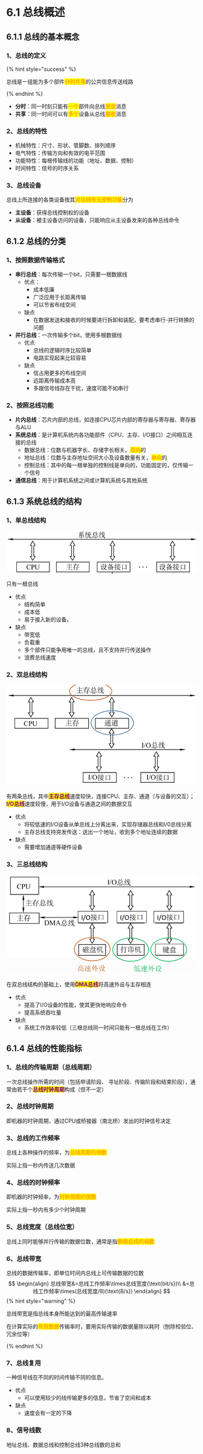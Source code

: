 # 6.1 总线概述

## 6.1.1 总线的基本概念

### 1、总线的定义

{% hint style="success" %}

总线是一组能为多个部件<mark style="color:orange;">**分时共享**</mark>的公共信息传送线路

{% endhint %}

* **分时**：同一时刻只能有<mark style="color:orange;">**一个**</mark>部件向总线<mark style="color:orange;">**发送**</mark>消息
* **共享**：同一时间可以有<mark style="color:orange;">**多个**</mark>设备从总线<mark style="color:orange;">**接收**</mark>消息

### 2、总线的特性

- 机械特性：尺寸、形状、管脚数、排列顺序
- 电气特性：传输方向和有效的电平范围
- 功能特性：每根传输线的功能（地址、数据、控制）
- 时间特性：信号的时序关系

### 3、总线设备

总线上所连接的各类设备按其<mark style="color:orange;">**对总线有无控制功能**</mark>分为

- **主设备**：获得总线控制权的设备
- **从设备**：被主设备访问的设备，只能响应从主设备发来的各种总线命令

## 6.1.2 总线的分类

### 1、按照数据传输格式

- **串行总线**：每次传输一个bit，只需要一根数据线
  - 优点：
    - 成本低廉
    - 广泛应用于长距离传输
    - 可以节省布线空间
  - 缺点
    - 在数据发送和接收的时候要进行拆卸和装配，要考虑串行-并行转换的问题
- **并行总线**：一次传输多个bit，使用多根数据线
  - 优点
    - 总线的逻辑时序比较简单
    - 电路实现起来比较容易
  - 缺点
    - 信占用更多的布线空间
    - 远距离传输成本高
    - 多跟信号线存在干扰，速度可能不如串行

### 2、按照总线功能



- **片内总线**：芯片内部的总线，如连接CPU芯片内部的寄存器与寄存器、寄存器与ALU
- **系统总线**：是计算机系统内各功能部件（CPU、主存、I/O接口）之间相互连接的总线
  - 数据总线：位数与机器字长、存储字长相关，<mark style="color:orange;">**双向**</mark>的
  - 地址总线：位数与主存地址空间大小及设备数量有关，<mark style="color:orange;">**单向**</mark>的
  - 控制总线：其中的每一根单独的控制线是单向的，功能固定的，仅传输一个信号
- **通信总线**：用于计算机系统之间或计算机系统与其他系统

## 6.1.3 系统总线的结构

### 1、单总线结构

![单总线结构](../.gitbook/assets/单总线结构.png)

只有一根总线

- 优点
  - 结构简单
  - 成本低
  - 易于接入新的设备。
- 缺点
  - 带宽低
  - 负载重
  - 多个部件只能争用唯一的总线，且不支持并行传送操作
  - 浪费总线速度

### 2、双总线结构

![双总线](../.gitbook/assets/双总线.png)

有两条总线，其中<mark style="color:purple;">**主存总线**</mark>速度较快，连接CPU、主存、通道（与设备的交互）；<mark style="color:purple;">**I/O总线**</mark>速度较慢，用于I/O设备与通道之间的数据交互

- 优点
  - 将较低速的I/O设备从单总线上分离出来，实现存储器总线和I/0总线分离
  - 主存总线支持突发传送：送出一个地址，收到多个地址连续的数据
- 缺点
  - 需要增加通道等硬件设备

### 3、三总线结构

![三总线结构](../.gitbook/assets/三总线结构.png)

在双总线结构的基础上，使用<mark style="color:purple;">**DMA总线**</mark>将高速外设与主存相连

- 优点
  - 提高了I/O设备的性能，使其更快地响应命令
  - 提高系统吞吐量
- 缺点
  - 系统工作效率较低（三根总线同一时间只能有一根总线在工作）

## 6.1.4 总线的性能指标

### 1、总线的传输周期（总线周期）

一次总线操作所需的时间（包括申请阶段、 寻址阶段、传输阶段和结束阶段），通常由若干个<mark style="color:purple;">**总线时钟周期**</mark>构成（但不一定）

### 2、总线时钟周期

即机器的时钟周期，通过CPU或桥接器（南北桥）发出的时钟信号决定

### 3、总线的工作频率

总线上各种操作的频率，为<mark style="color:orange;">**总线周期的倒数**</mark>

实际上指一秒内传送几次数据

### 4、总线的时钟频率

即机器的时钟频率，为<mark style="color:orange;">**时钟周期的倒数**</mark>

实际上指一秒内有多少个时钟周期

### 5、总线宽度（总线位宽）

总线上同时能够并行传输的数据位数，通常是指<mark style="color:orange;">**数据总线的根数**</mark>

### 6、总线带宽

总线的数据传输率，即单位时间内总线上可传输数据的位数
$$
\begin{align}
总线带宽&=总线工作频率\times总线宽度(\text{bit/s})\\
&=总线工作频率\times(总线宽度/8)(\text{B/s})
\end{align}
$$
{% hint style="warning" %}

总线带宽是指总线本身所能达到的最高传输速率

在计算实际的<mark style="color:orange;">**有效数据**</mark>传输率时，要用实际传输的数据量除以耗时（刨除校验位、冗余位等）

{% endhint %}

### 7、总线复用

一种信号线在不同的时间传输不同的信息。

- 优点
  - 可以使用较少的线传输更多的信息，节省了空间和成本
- 缺点
  - 速度会有一定的下降

### 8、信号线数

地址总线、数据总线和控制总线3种总线数的总和
